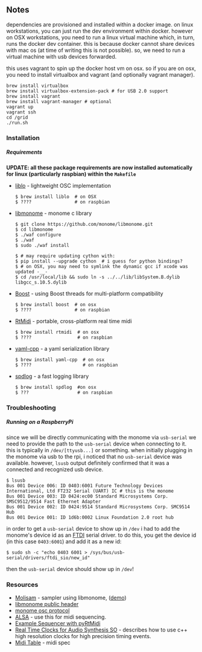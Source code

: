 ## Notes
dependencies are provisioned and installed within a docker image. on linux workstations, you can just run the dev environment within docker. however on OSX workstations, you need to run a linux virtual machine which, in turn, runs the docker dev container. this is because docker cannot share devices with mac os (at time of writing this is not possible). so, we need to run a virtual machine with usb devices forwarded.

this uses vagrant to spin up the docker host vm on osx. so if you are on osx, you need to install virtualbox and vagrant (and optionally vagrant manager).
``` shell
brew install virtualbox
brew install virtualbox-extension-pack # for USB 2.0 support
brew install vagrant
brew install vagrant-manager # optional
vagrant up
vagrant ssh
cd /grid
./run.sh
```

### Installation
##### Requirements
**UPDATE: all these package requirements are now installed automatically for linux (particularly raspbian) within the `Makefile`**
* [liblo](http://liblo.sourceforge.net/) - lightweight OSC implementation
   ``` shell
   $ brew install liblo  # on OSX
   $ ????                # on raspbian
   ```
* [libmonome](https://github.com/monome/libmonome) - monome c library
   ```shell
   $ git clone https://github.com/monome/libmonome.git
   $ cd libmonome
   $ ./waf configure
   $ ./waf
   $ sudo ./waf install

   $ # may require updating cython with:
   $ pip install --upgrade cython  # i guess for python bindings?
   $ # on OSX, you may need to symlink the dynamic gcc if xcode was updated -__-
   $ cd /usr/local/lib && sudo ln -s ../../lib/libSystem.B.dylib libgcc_s.10.5.dylib
   ```
* [Boost](https://www.boost.org/doc/libs/1_71_0/more/getting_started/unix-variants.html) - using Boost threads for multi-platform compatibility
  ```shell
  $ brew install boost  # on osx
  $ ????                # on raspbian
  ```
* [RtMidi](https://www.music.mcgill.ca/~gary/rtmidi/) - portable, cross-platform real time midi
  ```shell
  $ brew install rtmidi  # on osx
  $ ????                 # on raspbian
  ```
* [yaml-cpp](https://github.com/jbeder/yaml-cpp) - a yaml serialization library
  ```shell
  $ brew install yaml-cpp  # on osx
  $ ????                   # on raspbian
  ```
* [spdlog](https://github.com/gabime/spdlog) - a fast logging library
  ``` shell
  $ brew install spdlog  #on osx
  $ ???                  # on raspbian
  ```

### Troubleshooting
##### Running on a RaspberryPi
since we will be directly communicating with the monome via `usb-serial` we need to provide the path to the `usb-serial` device when connecting to it. this is typically in `/dev/[ttyusb...]` or something. when initially plugging in the monome via usb to the rpi, i noticed that no `usb-serial` device was available. however, `lsusb` output definitely confirmed that it was a connected and recognized usb device.

``` shell
$ lsusb
Bus 001 Device 006: ID 0403:6001 Future Technology Devices International, Ltd FT232 Serial (UART) IC # this is the monome
Bus 001 Device 003: ID 0424:ec00 Standard Microsystems Corp. SMSC9512/9514 Fast Ethernet Adapter
Bus 001 Device 002: ID 0424:9514 Standard Microsystems Corp. SMC9514 Hub
Bus 001 Device 001: ID 1d6b:0002 Linux Foundation 2.0 root hub
```
in order to get a `usb-serial` device to show up in `/dev` i had to add the monome's device id as an [FTDI](https://en.m.wikipedia.org/wiki/FTDI) serial driver. to do this, you get the device id (in this case `0403:6001`) and add it as a new id:

``` shell
$ sudo sh -c "echo 0403 6001 > /sys/bus/usb-serial/drivers/ftdi_sio/new_id"
```
then the `usb-serial` device should show up in `/dev`!

### Resources
* [Molisam](https://github.com/AskBre/Molisam) - sampler using libmonome, ([demo](https://llllllll.co/t/introducing-molisam-simple-monome-live-sampler-written-i-c/4249))
* [libmonome public header](https://github.com/monome/libmonome/blob/master/public/monome.h)
* [monome osc protocol](https://monome.org/docs/osc/)
* [ALSA](https://www.alsa-project.org/alsa-doc/alsa-lib/seq.html) - use this for midi sequencing.
* [Example Sequencer with pyRtMidi](https://github.com/SpotlightKid/python-rtmidi/blob/master/examples/sequencer/sequencer.py)
* [Real Time Clocks for Audio Synthesis SO](https://stackoverflow.com/questions/48448491/c-precise-44100hz-clock-for-real-time-audio-synthesis) - describes how to use c++ high resolution clocks for high precision timing events.
* [Midi Table](http://fmslogo.sourceforge.net/manual/midi-table.html) - midi spec
